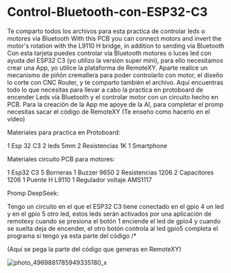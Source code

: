 # Control-Bluetooth-con-ESP32-C3
Te comparto todos los archivos para esta practica de controlar leds o motores via Bluetooth
With this PCB you can connect motors and invert the motor's rotation with the L9110 H bridge, in addition to sending via Bluetooth
Con esta tarjeta puedes controlar vía Bluetooth motores o luces led con ayuda del ESP32 C3 (yo utilizo la versión super mini), para ello necesitamos crear una App, yo utilice la plataforma de RemoteXY.
Aparte realice un mecanismo de piñón cremallera para poder controlarlo con motor, el diseño lo corte con CNC Router, y te comparto también el archivo.
Aquí encuentras todo lo que necesitas para llevar a cabo la practica en protoboard de encender Leds vía Bluetooth y el controlar motor con un circuito hecho en PCB.
Para la creación de la App me apoye de la AI, para completar el promp necesitas sacar el código de RemoteXY (Te enseño como hacerlo en el vídeo)

Materiales para practica en Protoboard:

1 Esp 32 C3
2 leds 5mm
2 Resistencias 1K
1 Smartphone


Materiales circuito PCB para motores:

1 Esp32 C3
5 Borneras
1 Buzzer 9650
2 Resistencias 1206
2 Capacitores 1206
1 Puente H L9110
1 Regulador voltaje AMS1117


Promp DeepSeek:

Tengo un circuito en el que el ESP32 C3 tiene conectado en el gpio 4 un led y en el gpio 5 otro led, estos leds serán activados por una aplicación de remotexy cuando se presiona el botón 1 enciende el led de gpio4 y cuando se suelta deja de encender, el otro botón controla al led gpio5 completa el programa si tengo ya esta parte del código /*

(Aquí se pega la parte del código que generas en RemoteXY)

![photo_4969881785949335180_x](https://github.com/user-attachments/assets/6a8af830-f38f-45dd-9ece-8003ed895aef)


